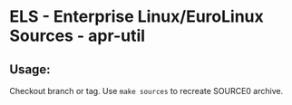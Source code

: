 # ELS - Enterprise Linux/EuroLinux Sources - apr-util
 
## Usage:
  Checkout branch or tag. Use `make sources` to recreate  SOURCE0 archive.
